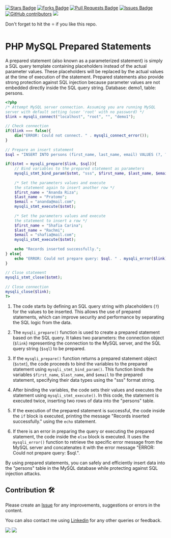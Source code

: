 <a href="https://github.com/drshahizan/learn-php/stargazers"><img src="https://img.shields.io/github/stars/drshahizan/learn-php" alt="Stars Badge"/></a>
<a href="https://github.com/drshahizan/learn-php/network/members"><img src="https://img.shields.io/github/forks/drshahizan/learn-php" alt="Forks Badge"/></a>
<a href="https://github.com/drshahizan/learn-php/pulls"><img src="https://img.shields.io/github/issues-pr/drshahizan/learn-php" alt="Pull Requests Badge"/></a>
<a href="https://github.com/drshahizan/learn-php/issues"><img src="https://img.shields.io/github/issues/drshahizan/learn-php" alt="Issues Badge"/></a>
<a href="https://github.com/drshahizan/learn-php/graphs/contributors"><img alt="GitHub contributors" src="https://img.shields.io/github/contributors/drshahizan/learn-php?color=2b9348"></a>
![](https://visitor-badge.glitch.me/badge?page_id=drshahizan/learn-php)

Don't forget to hit the :star: if you like this repo.

# PHP MySQL Prepared Statements

A prepared statement (also known as a parameterized statement) is simply a SQL query template containing placeholders instead of the actual parameter values. These placeholders will be replaced by the actual values at the time of execution of the statement. Prepared statements also provide strong protection against SQL injection because parameter values are not embedded directly inside the SQL query string. Database: demo1, table: persons.	

```php
<?php
/* Attempt MySQL server connection. Assuming you are running MySQL
server with default setting (user 'root' with no password) */
$link = mysqli_connect("localhost", "root", "", "demo1");
 
// Check connection
if($link === false){
    die("ERROR: Could not connect. " . mysqli_connect_error());
}
 
// Prepare an insert statement
$sql = "INSERT INTO persons (first_name, last_name, email) VALUES (?, ?, ?)";
 
if($stmt = mysqli_prepare($link, $sql)){
    // Bind variables to the prepared statement as parameters
    mysqli_stmt_bind_param($stmt, "sss", $first_name, $last_name, $email);
    
    /* Set the parameters values and execute
    the statement again to insert another row */
    $first_name = "Ananda Riza";
    $last_name = "Pratomo";
    $email = "ananda@mail.com";
    mysqli_stmt_execute($stmt);
    
    /* Set the parameters values and execute
    the statement to insert a row */
    $first_name = "Shafia Carina";
    $last_name = "Rachmi";
    $email = "shafia@mail.com";
    mysqli_stmt_execute($stmt);
    
    echo "Records inserted successfully.";
} else{
    echo "ERROR: Could not prepare query: $sql. " . mysqli_error($link);
}
 
// Close statement
mysqli_stmt_close($stmt);
 
// Close connection
mysqli_close($link);
?>
```

1. The code starts by defining an SQL query string with placeholders (`?`) for the values to be inserted. This allows the use of prepared statements, which can improve security and performance by separating the SQL logic from the data.

2. The `mysqli_prepare()` function is used to create a prepared statement based on the SQL query. It takes two parameters: the connection object (`$link`) representing the connection to the MySQL server, and the SQL query string (`$sql`) to be prepared.

3. If the `mysqli_prepare()` function returns a prepared statement object (`$stmt`), the code proceeds to bind the variables to the prepared statement using `mysqli_stmt_bind_param()`. This function binds the variables `$first_name`, `$last_name`, and `$email` to the prepared statement, specifying their data types using the "sss" format string.

4. After binding the variables, the code sets their values and executes the statement using `mysqli_stmt_execute()`. In this code, the statement is executed twice, inserting two rows of data into the "persons" table.

5. If the execution of the prepared statement is successful, the code inside the `if` block is executed, printing the message "Records inserted successfully." using the `echo` statement.

6. If there is an error in preparing the query or executing the prepared statement, the code inside the `else` block is executed. It uses the `mysqli_error()` function to retrieve the specific error message from the MySQL server and concatenates it with the error message "ERROR: Could not prepare query: $sql.".

By using prepared statements, you can safely and efficiently insert data into the "persons" table in the MySQL database while protecting against SQL injection attacks.


## Contribution 🛠️
Please create an [Issue](https://github.com/drshahizan/learn-php/issues) for any improvements, suggestions or errors in the content.

You can also contact me using [Linkedin](https://www.linkedin.com/in/drshahizan/) for any other queries or feedback.

![](https://komarev.com/ghpvc/?username=drshahizan&label=Views&color=0e75b6&style=flat)
![](https://hit.yhype.me/github/profile?user_id=81284918)

